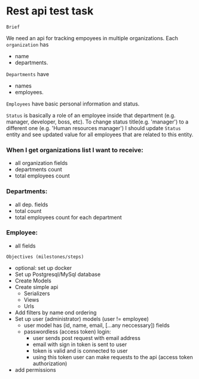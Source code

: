 # Rest api test task

    Brief

We need an api for tracking empoyees in multiple organizations. Each `organization` has 
- name 
- departments. 

`Departments` have 
- names
- employees. 

`Employees` have basic personal information and status. 

`Status` is basically a role of an employee inside that department (e.g. manager, developer, boss, etc). To change status title(e.g. 'manager') to a different one (e.g. 'Human resources manager') I should update `Status` entity and see updated value for all employees that are related to this entity.

### When I get organizations list I want to receive:

- all organization fields
- departments count
- total employees count

### Departments:

- all dep. fields
- total count
- total employees count for each department

### Employee:

- all fields

>

    Objectives (milestones/steps)

- optional: set up docker
- Set up Postgresql/MySql database
- Create Models
- Create simple api
  - Serializers
  - Views
  - Urls
- Add filters by name ond ordering
- Set up user (administrator) models (user != employee)
  - user model has (id, name, email, [...any neccessary]) fields
  - passwordless (access token) login:
    - user sends post request with email address
    - email with sign in token is sent to user
    - token is valid and is connected to user
    - using this token user can make requests to the api (access token authorization)
- add permissions

